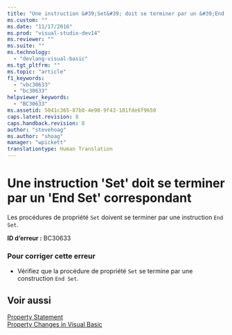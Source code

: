 ```yaml
---
title: "Une instruction &#39;Set&#39; doit se terminer par un &#39;End Set&#39; correspondant | Microsoft Docs"
ms.custom: ""
ms.date: "11/17/2016"
ms.prod: "visual-studio-dev14"
ms.reviewer: ""
ms.suite: ""
ms.technology: 
  - "devlang-visual-basic"
ms.tgt_pltfrm: ""
ms.topic: "article"
f1_keywords: 
  - "vbc30633"
  - "bc30633"
helpviewer_keywords: 
  - "BC30633"
ms.assetid: 5041c365-87b0-4e98-9f43-181fde6f9650
caps.latest.revision: 8
caps.handback.revision: 8
author: "stevehoag"
ms.author: "shoag"
manager: "wpickett"
translationtype: Human Translation
---
```

# Une instruction &#39;Set&#39; doit se terminer par un &#39;End Set&#39; correspondant
Les procédures de propriété `Set` doivent se terminer par une instruction `End Set`.  
  
 **ID d’erreur :** BC30633  
  
### Pour corriger cette erreur  
  
-   Vérifiez que la procédure de propriété `Set` se termine par une construction `End Set`.  
  
## Voir aussi  
 [Property Statement](../../visual-basic/language-reference/statements/property-statement.md)   
 [Property Changes in Visual Basic](http://msdn.microsoft.com/fr-fr/1c138efa-9bc2-44d7-80a0-f3a7c2510264)